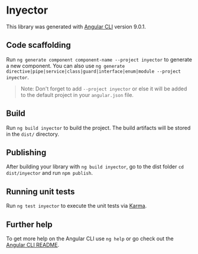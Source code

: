 # Inyector

This library was generated with [Angular CLI](https://github.com/angular/angular-cli) version 9.0.1.

## Code scaffolding

Run `ng generate component component-name --project inyector` to generate a new component. You can also use `ng generate directive|pipe|service|class|guard|interface|enum|module --project inyector`.
> Note: Don't forget to add `--project inyector` or else it will be added to the default project in your `angular.json` file. 

## Build

Run `ng build inyector` to build the project. The build artifacts will be stored in the `dist/` directory.

## Publishing

After building your library with `ng build inyector`, go to the dist folder `cd dist/inyector` and run `npm publish`.

## Running unit tests

Run `ng test inyector` to execute the unit tests via [Karma](https://karma-runner.github.io).

## Further help

To get more help on the Angular CLI use `ng help` or go check out the [Angular CLI README](https://github.com/angular/angular-cli/blob/master/README.md).
